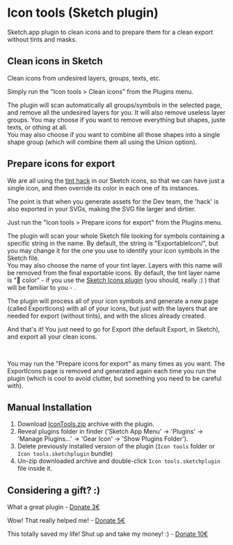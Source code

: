 # Icon tools (Sketch plugin)

Sketch.app plugin to clean icons and to prepare them for a clean export without tints and masks. 

## Clean icons in Sketch

Clean icons from undesired layers, groups, texts, etc.

Simply run the "Icon tools > Clean icons" from the Plugins menu.

The plugin will scan automatically all groups/symbols in the selected page, and remove all the undesired layers for you. It will also remove useless layer groups.
You may choose if you want to remove everything but shapes, juste texts, or othing at all.
<br/>
You may also choose if you want to combine all those shapes into a single shape group (which will combine them all using the Union option). 
<br/>

## Prepare icons for export

We are all using the <a href="https://medium.com/design-prototype/sketch-tint-icons-using-nested-symbols-2d52867e0d29">tint hack</a> in our Sketch icons, so that we can have just a single icon, and then override its color in each one of its instances.

The point is that when you generate assets for the Dev team, the 'hack' is also exported in your SVGs, making the SVG file larger and dirtier.

Just run the "Icon tools > Prepare icons for export" from the Plugins menu.

The plugin will scan your whole Sketch file looking for symbols containing a specific string in the name. By default, the string is "ExportableIcon/", but you may change it for the one you use to identify your icon symbols in the Sketch file.
<br/>
You may also choose the name of your tint layer. Layers with this name will be removed from the final exportable icons. By default, the tint layer name is "🎨 color" - if you use the <a href="https://github.com/AMoreaux/Sketch-Icons">Sketch Icons plugin</a> (you should, really :) ) that will be familiar to you - . 

The plugin will process all of your icon symbols and generate a new page (called ExportIcons) with all of your icons, but just with the layers that are needed for export (without tints), and with the slices already created.

And that's it! You just need to go for Export (the default Export, in Sketch), and export all your clean icons.

<br/>

You may run the "Prepare icons for export" as many times as you want. The ExportIcons page is removed and generated again each time you run the plugin (which is cool to avoid clutter, but something you need to be careful with).

## Manual Installation

1. Download [IconTools.zip](https://github.com/oodesign/icon-tools/archive/master.zip) archive with the plugin.
2. Reveal plugins folder in finder ('Sketch App Menu' -> 'Plugins' -> 'Manage Plugins...' -> 'Gear Icon' -> 'Show Plugins Folder').
3. Delete previously installed version of the plugin (`Icon tools` folder or `Icon tools.sketchplugin` bundle)
4. Un-zip downloaded archive and double-click `Icon tools.sketchplugin` file inside it.


## Considering a gift? :)

What a great plugin - <a href="https://www.paypal.me/oodesign/3" target="_blank">Donate 3€</a>

Wow! That really helped me! - <a href="https://www.paypal.me/oodesign/5" target="_blank">Donate 5€</a>

This totally saved my life! Shut up and take my money! :) - <a href="https://www.paypal.me/oodesign/10" target="_blank">Donate 10€</a>

